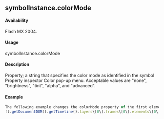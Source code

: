 ## symbolInstance.colorMode

#### Availability

Flash MX 2004.

#### Usage

symbolInstance.colorMode

#### Description

Property; a string that specifies the color mode as identified in the symbol Property inspector Color pop-up menu. Acceptable values are "none", "brightness", "tint", "alpha", and "advanced".

#### Example

```javascript
The following example changes the colorMode property of the first element in the first frame of the first layer in the timeline to alpha:
fl.getDocumentDOM().getTimeline().layers\[0\].frames\[0\].elements\[0\].colorMode = "alpha";

```
